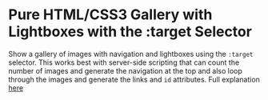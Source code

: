 Pure HTML/CSS3 Gallery with Lightboxes with the :target Selector
===========

Show a gallery of images with navigation and lightboxes using the `:target` selector. This works best with server-side scripting that can count the number of images and generate the navigation at the top and also loop through the images and generate the links and `id` attributes. Full explanation [here](https://beehive.codes/blog/no-javascript-tabs-lightboxes-or-hide-display#gallery-with-lightboxes)
